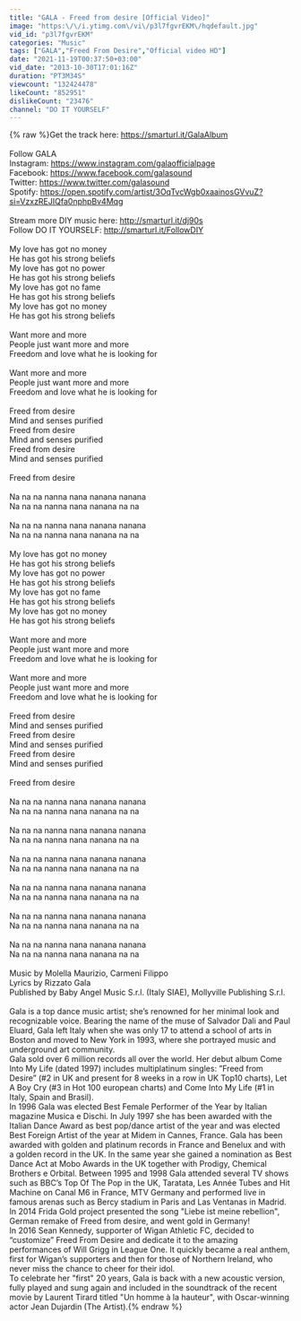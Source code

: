 ```yaml
---
title: "GALA - Freed from desire [Official Video]"
image: "https:\/\/i.ytimg.com\/vi\/p3l7fgvrEKM\/hqdefault.jpg"
vid_id: "p3l7fgvrEKM"
categories: "Music"
tags: ["GALA","Freed From Desire","Official video HD"]
date: "2021-11-19T00:37:50+03:00"
vid_date: "2013-10-30T17:01:16Z"
duration: "PT3M34S"
viewcount: "132424478"
likeCount: "852951"
dislikeCount: "23476"
channel: "DO IT YOURSELF"
---
```

{% raw %}Get the track here: <a rel="nofollow" target="blank" href="https://smarturl.it/GalaAlbum">https://smarturl.it/GalaAlbum</a><br /><br />Follow GALA<br />Instagram: <a rel="nofollow" target="blank" href="https://www.instagram.com/galaofficialpage">https://www.instagram.com/galaofficialpage</a><br />Facebook: <a rel="nofollow" target="blank" href="https://www.facebook.com/galasound">https://www.facebook.com/galasound</a><br />Twitter: <a rel="nofollow" target="blank" href="https://www.twitter.com/galasound">https://www.twitter.com/galasound</a><br />Spotify: <a rel="nofollow" target="blank" href="https://open.spotify.com/artist/3OqTvcWgb0xaainosGVvuZ?si=VzxzREJIQfa0nphpBv4Mqg">https://open.spotify.com/artist/3OqTvcWgb0xaainosGVvuZ?si=VzxzREJIQfa0nphpBv4Mqg</a><br /><br />Stream more DIY music here: <a rel="nofollow" target="blank" href="http://smarturl.it/dj90s">http://smarturl.it/dj90s</a><br />Follow DO IT YOURSELF: <a rel="nofollow" target="blank" href="http://smarturl.it/FollowDIY">http://smarturl.it/FollowDIY</a><br /><br />My love has got no money<br />He has got his strong beliefs<br />My love has got no power <br />He has got his strong beliefs<br />My love has got no fame<br />He has got his strong beliefs<br />My love has got no money<br />He has got his strong beliefs<br /><br />Want more and more<br />People just want more and more<br />Freedom and love what he is looking for<br /><br />Want more and more<br />People just want more and more<br />Freedom and love what he is looking for<br /><br />Freed from desire<br />Mind and senses purified<br />Freed from desire<br />Mind and senses purified<br />Freed from desire<br />Mind and senses purified<br /><br />Freed from desire<br /><br />Na na na nanna nana nanana nanana<br />Na na na nanna nana nanana na na <br /><br />Na na na nanna nana nanana nanana<br />Na na na nanna nana nanana na na <br /><br />My love has got no money<br />He has got his strong beliefs<br />My love has got no power <br />He has got his strong beliefs<br />My love has got no fame<br />He has got his strong beliefs<br />My love has got no money<br />He has got his strong beliefs<br /><br />Want more and more<br />People just want more and more<br />Freedom and love what he is looking for<br /><br />Want more and more<br />People just want more and more<br />Freedom and love what he is looking for<br /><br />Freed from desire<br />Mind and senses purified<br />Freed from desire<br />Mind and senses purified<br />Freed from desire<br />Mind and senses purified<br /><br />Freed from desire<br /><br />Na na na nanna nana nanana nanana<br />Na na na nanna nana nanana na na <br /><br />Na na na nanna nana nanana nanana<br />Na na na nanna nana nanana na na <br /><br />Na na na nanna nana nanana nanana<br />Na na na nanna nana nanana na na <br /><br />Na na na nanna nana nanana nanana<br />Na na na nanna nana nanana na na <br /><br />Na na na nanna nana nanana nanana<br />Na na na nanna nana nanana na na <br /><br />Na na na nanna nana nanana nanana<br />Na na na nanna nana nanana na na <br /><br />Music by Molella Maurizio, Carmeni Filippo<br />Lyrics by Rizzato Gala<br />Published by Baby Angel Music S.r.l. (Italy SIAE), Mollyville Publishing S.r.l.<br /><br />Gala is a top dance music artist; she’s renowned for her minimal look and recognizable voice. Bearing the name of the muse of Salvador Dali and Paul Eluard, Gala left Italy when she was only 17 to attend a school of arts in Boston and  moved to New York in 1993, where she portrayed music and underground art community.<br />Gala sold over 6 million records all over the world. Her debut album Come Into My Life (dated 1997) includes multiplatinum singles: ”Freed from Desire” (#2 in UK and present for 8 weeks in a row in UK Top10 charts), Let A Boy Cry (#3 in Hot 100 european charts) and Come Into My Life (#1 in Italy, Spain and Brasil).<br />In 1996 Gala was elected Best Female Performer of the Year by Italian magazine Musica e Dischi. In July 1997 she has been awarded with the Italian Dance Award as best pop/dance artist of the year and was elected Best Foreign Artist of the year at Midem in Cannes, France. Gala has been awarded with golden and platinum records in France and Benelux and with a golden record in the UK. In the same year she gained a nomination as Best Dance Act at Mobo Awards in the UK together with Prodigy, Chemical Brothers e Orbital. Between 1995 and 1998 Gala attended several TV shows such as BBC’s Top Of The Pop in the UK, Taratata, Les Année Tubes and Hit Machine on Canal M6 in France, MTV Germany and performed live in famous arenas such as Bercy stadium in Paris and Las Ventanas in Madrid.<br />In 2014 Frida Gold project presented the song &quot;Liebe ist meine rebellion&quot;, German remake of Freed from desire, and went gold in Germany!<br />In 2016 Sean Kennedy, supporter of Wigan Athletic FC, decided to “customize” Freed From Desire and dedicate it to the amazing performances of Will Grigg in League One. It quickly became a real anthem, first for Wigan’s supporters and then for those of Northern Ireland, who never miss the chance to cheer for their idol.<br />To celebrate her &quot;first&quot; 20 years, Gala is back with a new acoustic version, fully played and sung again and included in the soundtrack of the recent movie by  Laurent Tirard titled &quot;Un homme à la hauteur&quot;, with Oscar-winning actor Jean Dujardin (The Artist).{% endraw %}
